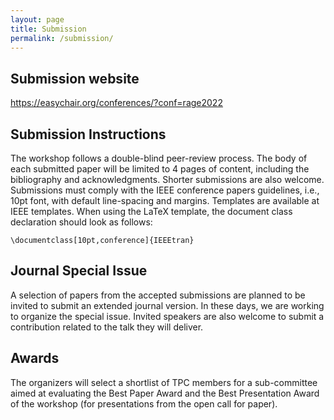 ```yaml
---
layout: page
title: Submission
permalink: /submission/
---
```

## Submission website

https://easychair.org/conferences/?conf=rage2022

## Submission Instructions

The workshop follows a double-blind peer-review process. The body of each submitted paper will be limited to 4 pages of content, including the bibliography and acknowledgments. Shorter submissions are also welcome. Submissions must comply with the IEEE conference papers guidelines, i.e., 10pt font, with default line-spacing and margins. Templates are available at IEEE templates.
When using the LaTeX template, the document class declaration should look as follows:

```\documentclass[10pt,conference]{IEEEtran}```

## Journal Special Issue
A selection of papers from the accepted submissions are planned to be invited to submit an extended journal version. In these days, we are working to organize the special issue. Invited speakers are also welcome to submit a contribution related to the talk they will deliver. 

## Awards
The organizers will select a shortlist of TPC members for a sub-committee aimed at evaluating the Best Paper Award and the Best Presentation Award of the workshop (for presentations from the open call for paper). 
